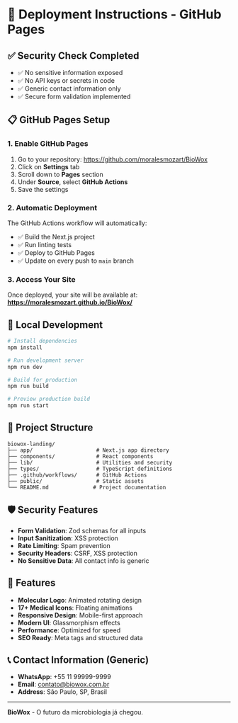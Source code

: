 # 🚀 Deployment Instructions - GitHub Pages

## ✅ Security Check Completed
- ✅ No sensitive information exposed
- ✅ No API keys or secrets in code
- ✅ Generic contact information only
- ✅ Secure form validation implemented

## 📋 GitHub Pages Setup

### 1. Enable GitHub Pages
1. Go to your repository: https://github.com/moralesmozart/BioWox
2. Click on **Settings** tab
3. Scroll down to **Pages** section
4. Under **Source**, select **GitHub Actions**
5. Save the settings

### 2. Automatic Deployment
The GitHub Actions workflow will automatically:
- ✅ Build the Next.js project
- ✅ Run linting tests
- ✅ Deploy to GitHub Pages
- ✅ Update on every push to `main` branch

### 3. Access Your Site
Once deployed, your site will be available at:
**https://moralesmozart.github.io/BioWox/**

## 🔧 Local Development

```bash
# Install dependencies
npm install

# Run development server
npm run dev

# Build for production
npm run build

# Preview production build
npm run start
```

## 📁 Project Structure

```
biowox-landing/
├── app/                    # Next.js app directory
├── components/             # React components
├── lib/                    # Utilities and security
├── types/                  # TypeScript definitions
├── .github/workflows/      # GitHub Actions
├── public/                 # Static assets
└── README.md              # Project documentation
```

## 🛡️ Security Features

- **Form Validation**: Zod schemas for all inputs
- **Input Sanitization**: XSS protection
- **Rate Limiting**: Spam prevention
- **Security Headers**: CSRF, XSS protection
- **No Sensitive Data**: All contact info is generic

## 🎨 Features

- **Molecular Logo**: Animated rotating design
- **17+ Medical Icons**: Floating animations
- **Responsive Design**: Mobile-first approach
- **Modern UI**: Glassmorphism effects
- **Performance**: Optimized for speed
- **SEO Ready**: Meta tags and structured data

## 📞 Contact Information (Generic)

- **WhatsApp**: +55 11 99999-9999
- **Email**: contato@biowox.com.br
- **Address**: São Paulo, SP, Brasil

---

**BioWox** - O futuro da microbiologia já chegou.
